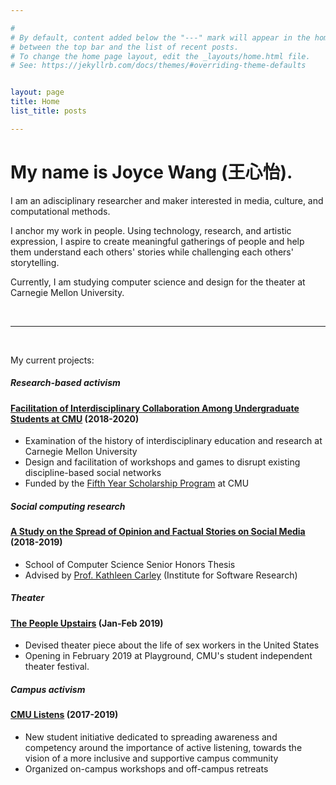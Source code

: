 ```yaml
---

#
# By default, content added below the "---" mark will appear in the home page
# between the top bar and the list of recent posts.
# To change the home page layout, edit the _layouts/home.html file.
# See: https://jekyllrb.com/docs/themes/#overriding-theme-defaults


layout: page
title: Home
list_title: posts

---
```


# My name is Joyce Wang (王心怡).

I am an adisciplinary researcher and maker interested in media, culture, and computational methods. 

I anchor my work in people. Using technology, research, and artistic expression, I aspire to create meaningful gatherings of people and help them understand each others' stories while challenging each others' storytelling.

Currently, I am studying computer science and design for the theater at Carnegie Mellon University.

<br>

------ 

<br>

My current projects:

##### Research-based activism
#### [Facilitation of Interdisciplinary Collaboration Among Undergraduate Students at CMU](https://github.com/joyceeexinyiwang/FYS) (2018-2020)  
- Examination of the history of interdisciplinary education and research at Carnegie Mellon University
- Design and facilitation of workshops and games to disrupt existing discipline-based social networks
- Funded by the [Fifth Year Scholarship Program](https://www.cmu.edu/student-affairs/dean/fifth/index.html) at CMU

##### Social computing research  
#### [A Study on the Spread of Opinion and Factual Stories on Social Media](https://github.com/joyceeexinyiwang/SCSThesis) (2018-2019)
- School of Computer Science Senior Honors Thesis
- Advised by [Prof. Kathleen Carley](http://www.casos.cs.cmu.edu/bios/carley/carley.html) (Institute for Software Research)

##### Theater
#### [The People Upstairs]() (Jan-Feb 2019)
- Devised theater piece about the life of sex workers in the United States
- Opening in February 2019 at Playground, CMU's student independent theater festival.

##### Campus activism
#### [CMU Listens](https://www.cmu.edu/student-affairs/dean/cmu-listens/index.html) (2017-2019)
- New student initiative dedicated to spreading awareness and competency around the importance of active listening, towards the vision of a more inclusive and supportive campus community
- Organized on-campus workshops and off-campus retreats

